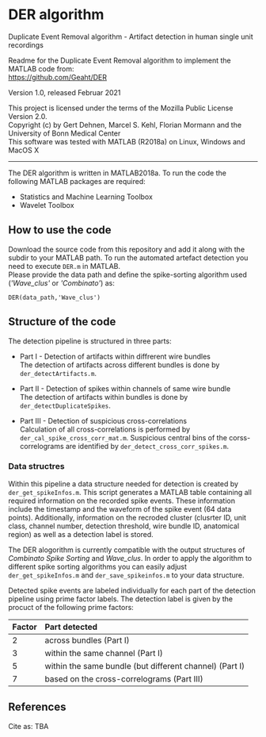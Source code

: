 # DER algorithm
Duplicate Event Removal algorithm - Artifact detection in human single unit recordings 

Readme for the Duplicate Event Removal algorithm to implement the MATLAB code from:  
https://github.com/Geaht/DER

Version 1.0, released Februar 2021  

This project is licensed under the terms of the Mozilla Public License Version 2.0.  
Copyright (c) by Gert Dehnen, Marcel S. Kehl, Florian Mormann and the University of Bonn Medical Center  
This software was tested with MATLAB (R2018a) on Linux, Windows and MacOS X

------------------------------------------------------------------------------------------
The DER algorithm is written in MATLAB2018a. To run the code the following MATLAB packages are required:  

* Statistics and Machine Learning Toolbox
* Wavelet Toolbox  


## How to use the code 

Download the source code from this repository and add it along with the subdir to your MATLAB path. 
To run the automated artefact detection you need to execute `DER.m` in MATLAB.  
Please provide the data path and define the spike-sorting algorithm used (*'Wave_clus'* or *'Combinato'*) as:  

```
DER(data_path,'Wave_clus')
```  

## Structure of the code

The detection pipeline is structured in three parts: 

* Part I - Detection of artifacts within diffrerent wire bundles  
The detection of artifacts across different bundles is done by `der_detectArtifacts.m`.  

* Part II - Detection of spikes within channels of same wire bundle  
The detection of artifacts within bundles is done by `der_detectDuplicateSpikes`.  

* Part III - Detection of suspicious cross-correlations  
Calculation of all cross-correlations is performed by `der_cal_spike_cross_corr_mat.m`. 
Suspicious central bins of the corss-correlograms are identified by `der_detect_cross_corr_spikes.m`.

### Data structres

Within this pipeline a data structure needed for detection is created by `der_get_spikeInfos.m`.
This script generates a MATLAB table containing all required information on the recorded spike events.
These information include the timestamp and the waveform of the spike event (64 data points). 
Additionally, information on the recroded cluster (clusrter ID, unit class, channel number, detection threshold, wire bundle ID, anatomical region) as well as a detection label is stored. 

The DER alogorithm is currently compatible with the output structures of *Combinato Spike Sorting* and *Wave_clus*.
In order to apply the algorithm to different spike sorting algorithms you can easily adjust `der_get_spikeInfos.m` 
and `der_save_spikeinfos.m` to your data structure. 

Detected spike events are labeled individually for each part of the detection pipeline using prime factor labels.
The detection label is given by the procuct of the following prime factors:

Factor | Part detected
:---|:---
2   | across bundles (Part I)
3   | within the same channel (Part I)  
5   | within the same bundle (but different channel) (Part I)  
7   | based on the cross-correlograms (Part III)

## References

Cite as: TBA


